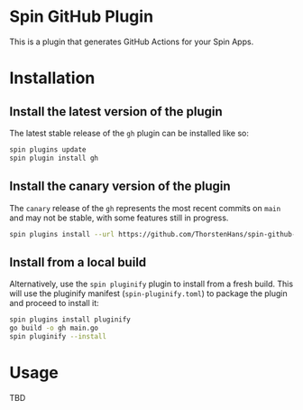 # Spin GitHub Plugin

This is a plugin that generates GitHub Actions for your Spin Apps.

# Installation

## Install the latest version of the plugin

The latest stable release of the `gh` plugin can be installed like so:

```sh
spin plugins update
spin plugin install gh
```

## Install the canary version of the plugin

The `canary` release of the `gh` represents the most recent commits on `main` and may not be stable, with some features still in progress.

```sh
spin plugins install --url https://github.com/ThorstenHans/spin-github-plugin/releases/download/canary/gh.json
```

## Install from a local build

Alternatively, use the `spin pluginify` plugin to install from a fresh build. This will use the pluginify manifest (`spin-pluginify.toml`) to package the plugin and proceed to install it:

```sh
spin plugins install pluginify
go build -o gh main.go
spin pluginify --install
```

# Usage

TBD